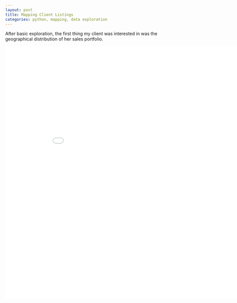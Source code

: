 ```yaml
---
layout: post
title: Mapping Client Listings
categories: python, mapping, data exploration
---
```



After basic exploration, the first thing my client was interested in was the geographical distribution of her sales portfolio. 


<iframe width="900" height="800" frameborder="0" scrolling="no" src="//plotly.com/~kennedydidier/1.embed"></iframe>
